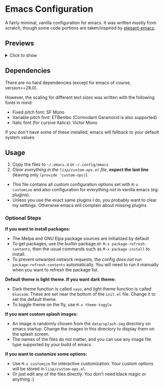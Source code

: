 # Emacs Configuration

A fairly minimal, vanilla configuration for emacs. It was written mostly from scratch, though some code portions are taken/inspired by [elegant-emacs](https://github.com/rougier/elegant-emacs). 

## Previews

<details>
<summary>Click to show</summary>
<br>

### Splash Screen

<img src="previews/splash.png" width="100%"/>

### Code

<img src="previews/rust.png" width="100%"/>

### Org-mode

<img src="previews/orgmode.png" width="100%"/>

### Dark theme (editing markdown)

<img src="previews/darkmdown.png" width="100%"/>

</details>

## Dependencies

There are no hard dependencies (except for emacs of course, version>=28.0).

However, the scaling for different text sizes was written with the following fonts in mind:

- Fixed pitch font: SF Mono
- Variable pitch font: ETBembo (Cormodant Garamond is also supported)
- Italic font (for cursive italics): Victor Mono

If you don't have some of these installed, emacs will fallback to your default system values.

## Usage

1. Copy the files to `~/.emacs.d` or `~/.config/emacs`
2. *Clear everything in the `lisp/custom-ops.el` file*, **expect the last line** (leaving only `(provide 'custom-ops)`).
  - This file contains all custom configuration options set with `M-x customize` and also configuration for everything *not* in vanilla emacs (eg: plugins).
  - Unless you use the exact same plugins I do, you probably want to clear my settings. Otherwise emacs will complain about missing plugins

### Optional Steps

**If you want to install packages:**

- The Melpa and GNU Elpa package sources are initialized by default
- To get packages, use the builtin package.el: `M-x package-refresh-contents`, then the usual commands such as `M-x package-install` to install.
- To prevent unwanted network requests, the config *does not* run `package-refresh-contents` automatically. You will need to run it manually when you want to refresh the package list.

**Default theme is light theme. If you want dark theme:**

- Dark theme function is called `sayo`, and light theme function is called `blossom`. These are set near the bottom of the `init.el` file. Change it to set the default theme.
- To toggle theme on the fly, use `M-x theme-toggle`

**If you want custom splash images:**

- An image is randomly chosen from the `data/splash-img` directory on emacs startup. Change the images in this directory to display them on the splash screen.
- The names of the files do not matter, and you can use any image file type supported by your build of emacs.

**If you want to customize some options:**

- Use `M-x customize` for interactive customization. Your custom options will be stored in `lisp/custom-ops.el`.
- Or just edit any of the files directly. You don't need black magic or anything :)
